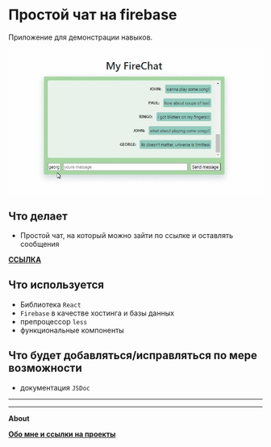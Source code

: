 # Простой чат на firebase

Приложение для демонстрации навыков.

![](https://github.com/Areave/fireChat/blob/master/public/screen.gif)
## Что делает

- Простой чат, на который можно зайти по ссылке и оставлять сообщения

**[ССЫЛКА]()**



## Что используется
- Библиотека `React`
- `Firebase` в качестве хостинга и базы данных
- препроцессор `less`
- функциональные компоненты

## Что будет добавляться/исправляться по мере возможности
- документация `JSDoc`



______________________
______________________

**About**



**[Обо мне и ссылки на проекты](https://github.com/Areave/about/blob/main/README.md)**